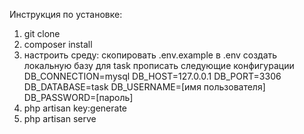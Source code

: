 Инструкция по установке:

1. git clone
2. composer install
3. настроить среду:
    скопировать .env.example в .env
    создать локальную базу для task
    прописать следующие конфигурации
            DB_CONNECTION=mysql
            DB_HOST=127.0.0.1
            DB_PORT=3306
            DB_DATABASE=task
            DB_USERNAME=[имя пользователя]
            DB_PASSWORD=[пароль]        
4. php artisan key:generate
5. php artisan serve
